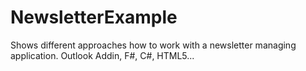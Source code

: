 NewsletterExample
=================

Shows different approaches how to work with a newsletter managing application. Outlook Addin, F#, C#, HTML5...
